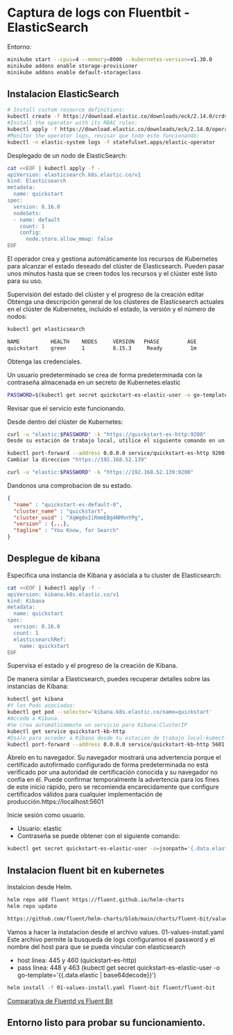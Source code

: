# Captura de logs con Fluentbit - ElasticSearch

Entorno:
~~~sh
minikube start --cpus=4 --memory=8000 --kubernetes-version=v1.30.0
minikube addons enable storage-provisioner
minikube addons enable default-storageclass
~~~

## Instalacion ElasticSearch

~~~sh
# Install custom resource definitions:
kubectl create -f https://download.elastic.co/downloads/eck/2.14.0/crds.yaml
#Install the operator with its RBAC rules:
kubectl apply -f https://download.elastic.co/downloads/eck/2.14.0/operator.yaml
#Monitor the operator logs, revisar que todo este funcionando:
kubectl -n elastic-system logs -f statefulset.apps/elastic-operator
~~~
Desplegado de un nodo de ElasticSearch:
~~~sh
cat <<EOF | kubectl apply -f -
apiVersion: elasticsearch.k8s.elastic.co/v1
kind: Elasticsearch
metadata:
  name: quickstart
spec:
  version: 8.16.0
  nodeSets:
  - name: default
    count: 1
    config:
      node.store.allow_mmap: false
EOF
~~~

El operador crea y gestiona automáticamente los recursos de Kubernetes para alcanzar el estado deseado del clúster de Elasticsearch. Pueden pasar unos minutos hasta que se creen todos los recursos y el clúster esté listo para su uso.

Supervisión del estado del clúster y el progreso de la creación
editar
Obtenga una descripción general de los clústeres de Elasticsearch actuales en el clúster de Kubernetes, incluido el estado, la versión y el número de nodos:
~~~sh
kubectl get elasticsearch

NAME          HEALTH    NODES     VERSION   PHASE         AGE
quickstart    green     1         8.15.3     Ready         1m
~~~

Obtenga las credenciales.

Un usuario predeterminado se crea de forma predeterminada con la contraseña almacenada en un secreto de Kubernetes:elastic
~~~sh
PASSWORD=$(kubectl get secret quickstart-es-elastic-user -o go-template='{{.data.elastic | base64decode}}')
~~~

Revisar que el servicio este funcionando.

Desde dentro del clúster de Kubernetes:
~~~sh
curl -u "elastic:$PASSWORD" -k "https://quickstart-es-http:9200"
Desde su estación de trabajo local, utilice el siguiente comando en un terminal separado:

kubectl port-forward --address 0.0.0.0 service/quickstart-es-http 9200
Cambiar la direccion "https://192.168.52.139"

curl -u "elastic:$PASSWORD" -k "https://192.168.52.139:9200"
~~~
Dandonos una comprobacion de su estado.
~~~json
{
  "name" : "quickstart-es-default-0",
  "cluster_name" : "quickstart",
  "cluster_uuid" : "XqWg0xIiRmmEBg4NMhnYPg",
  "version" : {...},
  "tagline" : "You Know, for Search"
}
~~~
## Desplegue de kibana

Especifica una instancia de Kibana y asóciala a tu cluster de Elasticsearch:
~~~sh
cat <<EOF | kubectl apply -f -
apiVersion: kibana.k8s.elastic.co/v1
kind: Kibana
metadata:
  name: quickstart
spec:
  version: 8.16.0
  count: 1
  elasticsearchRef:
    name: quickstart
EOF
~~~
Supervisa el estado y el progreso de la creación de Kibana.

De manera similar a Elasticsearch, puedes recuperar detalles sobre las instancias de Kibana:
~~~sh
kubectl get kibana
#Y los Pods asociados:
kubectl get pod --selector='kibana.k8s.elastic.co/name=quickstart'
#Accede a Kibana.
#Se crea automáticamente un servicio para Kibana:ClusterIP
kubectl get service quickstart-kb-http
#Úsalo para acceder a Kibana desde tu estación de trabajo local:kubectl port-forward
kubectl port-forward --address 0.0.0.0 service/quickstart-kb-http 5601
~~~
Ábrelo en tu navegador. Su navegador mostrará una advertencia porque el certificado autofirmado configurado de forma predeterminada no está verificado por una autoridad de certificación conocida y su navegador no confía en él. Puede confirmar temporalmente la advertencia para los fines de este inicio rápido, pero se recomienda encarecidamente que configure certificados válidos para cualquier implementación de producción.https://localhost:5601

Inicie sesión como usuario.
- Usuario: elastic
- Contraseña se puede obtener con el siguiente comando:
~~~sh
kubectl get secret quickstart-es-elastic-user -o=jsonpath='{.data.elastic}' | base64 --decode; echo
~~~
## Instalacion fluent bit en kubernetes
Instalcion desde Helm.
~~~sh
helm repo add fluent https://fluent.github.io/helm-charts
helm repo update
~~~
~~~sh values.fluentbit
https://github.com/fluent/helm-charts/blob/main/charts/fluent-bit/values.yaml
~~~
Vamos a hacer la instalacion desde el archivo values.
01-values-install.yaml Este archivo permite la busqueda de logs configuramos el password y el nombre del host para que se pueda vincular con elasticsearch

- host  linea: 445 y 460 (quickstart-es-http)
- pass  linea: 448 y 463 (kubectl get secret quickstart-es-elastic-user -o go-template='{{.data.elastic | base64decode}}')

~~~sh
helm install -f 01-values-install.yaml fluent-bit fluent/fluent-bit
~~~
[Comparativa de Fluentd vs Fluent Bit](https://docs.aws.amazon.com/es_es/AmazonCloudWatch/latest/monitoring/Container-Insights-EKS-logs.html)

## Entorno listo para probar su funcionamiento.